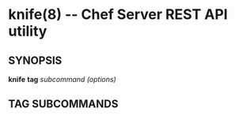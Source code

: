 knife(8) -- Chef Server REST API utility
========================================

## SYNOPSIS

__knife__ __tag__ _subcommand_ _(options)_

## TAG SUBCOMMANDS

